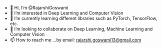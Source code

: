 - 👋 Hi, I’m @RajarshiGoswami
- 👀 I’m interested in Deep Learning and Computer Vision
- 🌱 I’m currently learning different libraries such as PyTorch, TensorFlow, etc.
- 💞️ I’m looking to collaborate on Deep Learning, Machine Learning and Computer Vision
- 📫 How to reach me ...by email: rajarshi.goswami13@gmail.com

<!---
RajarshiGO/RajarshiGO is a ✨ special ✨ repository because its `README.md` (this file) appears on your GitHub profile.
You can click the Preview link to take a look at your changes.
--->
